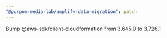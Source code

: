 ```yaml
---
"@purpom-media-lab/amplify-data-migration": patch
---
```


Bump @aws-sdk/client-cloudformation from 3.645.0 to 3.726.1
